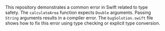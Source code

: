 This repository demonstrates a common error in Swift related to type safety. The `calculateArea` function expects `Double` arguments.  Passing `String` arguments results in a compiler error. The `bugSolution.swift` file shows how to fix this error using type checking or explicit type conversion.